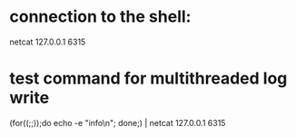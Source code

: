 # connection to the shell:
netcat 127.0.0.1 6315
# test command for multithreaded log write
(for((;;));do echo -e "info\n"; done;) | netcat 127.0.0.1 6315